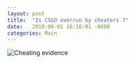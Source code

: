 ```yaml
---
layout: post
title:  "Is CSGO overrun by cheaters ?"
date:   2018-06-01 16:16:01 -0600
categories: Main
---
```


![Cheating evidence]({{site.baseurl}}/images/stats_csgo.png)